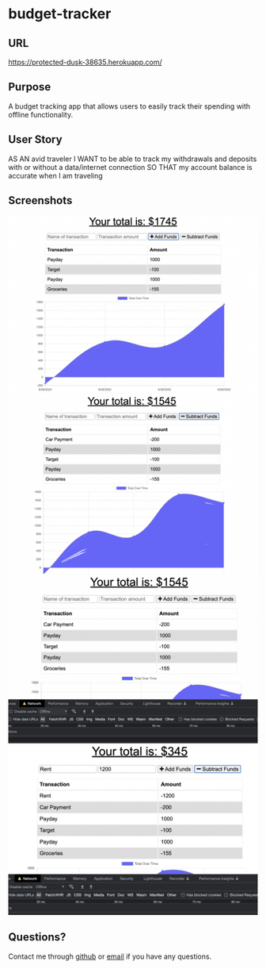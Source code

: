 # budget-tracker

## URL

https://protected-dusk-38635.herokuapp.com/

## Purpose

A budget tracking app that allows users to easily track their spending with offline functionality.

## User Story

AS AN avid traveler
I WANT to be able to track my withdrawals and deposits with or without a data/internet connection
SO THAT my account balance is accurate when I am traveling 

## Screenshots

![Budget app](./images/screenshot1.jpg)
![Adding transaction](./images/screenshot2.jpg)
![Simulating offline](./images/screenshot3.jpg)
![Offline transaction](./images/screenshot4.jpg)

## Questions?

Contact me through [github](https://github.com/cdonais) or [email](mailto:carly.donais@gmail.com) if you have any questions.
